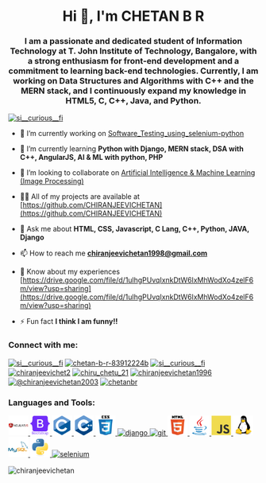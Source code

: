 <h1 align="center">Hi 👋, I'm CHETAN B R</h1>
<h3 align="center">I am a passionate and dedicated student of Information Technology at T. John Institute of Technology, Bangalore, with a strong enthusiasm for front-end development and a commitment to learning back-end technologies. Currently, I am working on Data Structures and Algorithms with C++ and the MERN stack, and I continuously expand my knowledge in HTML5, C, C++, Java, and Python.</h3>

<p align="left"> <a href="https://twitter.com/si__curious__fi" target="blank"><img src="https://img.shields.io/twitter/follow/si__curious__fi?logo=twitter&style=for-the-badge" alt="si__curious__fi" /></a> </p>

- 🔭 I’m currently working on [Software_Testing_using_selenium-python](https://github.com/CHIRANJEEVICHETAN/Software_Testing_using_selenium-python)

- 🌱 I’m currently learning **Python with Django, MERN stack, DSA with C++, AngularJS, AI & ML with python, PHP**

- 👯 I’m looking to collaborate on [Artificial Intelligence & Machine Learning (Image Processing)](yet_to_start)

- 👨‍💻 All of my projects are available at [https://github.com/CHIRANJEEVICHETAN](https://github.com/CHIRANJEEVICHETAN)

- 💬 Ask me about **HTML, CSS, Javascript, C Lang, C++, Python, JAVA, Django**

- 📫 How to reach me **chiranjeevichetan1998@gmail.com**

- 📄 Know about my experiences [https://drive.google.com/file/d/1ulhgPUvqIxnkDtW6lxMhWodXo4zelF6m/view?usp=sharing](https://drive.google.com/file/d/1ulhgPUvqIxnkDtW6lxMhWodXo4zelF6m/view?usp=sharing)

- ⚡ Fun fact **I think I am funny!!**

<h3 align="left">Connect with me:</h3>
<p align="left">
<a href="https://twitter.com/si__curious__fi" target="blank"><img align="center" src="https://raw.githubusercontent.com/rahuldkjain/github-profile-readme-generator/master/src/images/icons/Social/twitter.svg" alt="si__curious__fi" height="30" width="40" /></a>
<a href="https://linkedin.com/in/chetan-b-r-83912224b" target="blank"><img align="center" src="https://raw.githubusercontent.com/rahuldkjain/github-profile-readme-generator/master/src/images/icons/Social/linked-in-alt.svg" alt="chetan-b-r-83912224b" height="30" width="40" /></a>
<a href="https://instagram.com/si__curious__fi" target="blank"><img align="center" src="https://raw.githubusercontent.com/rahuldkjain/github-profile-readme-generator/master/src/images/icons/Social/instagram.svg" alt="si__curious__fi" height="30" width="40" /></a>
<a href="https://www.hackerrank.com/chiranjeevichet2" target="blank"><img align="center" src="https://raw.githubusercontent.com/rahuldkjain/github-profile-readme-generator/master/src/images/icons/Social/hackerrank.svg" alt="chiranjeevichet2" height="30" width="40" /></a>
<a href="https://codeforces.com/profile/chiru_chetu_21" target="blank"><img align="center" src="https://raw.githubusercontent.com/rahuldkjain/github-profile-readme-generator/master/src/images/icons/Social/codeforces.svg" alt="chiru_chetu_21" height="30" width="40" /></a>
<a href="https://www.leetcode.com/chiranjeevichetan1996" target="blank"><img align="center" src="https://raw.githubusercontent.com/rahuldkjain/github-profile-readme-generator/master/src/images/icons/Social/leet-code.svg" alt="chiranjeevichetan1996" height="30" width="40" /></a>
<a href="https://www.hackerearth.com/@chiranjeevichetan2003" target="blank"><img align="center" src="https://raw.githubusercontent.com/rahuldkjain/github-profile-readme-generator/master/src/images/icons/Social/hackerearth.svg" alt="@chiranjeevichetan2003" height="30" width="40" /></a>
<a href="https://www.topcoder.com/members/chetanbr" target="blank"><img align="center" src="https://raw.githubusercontent.com/rahuldkjain/github-profile-readme-generator/master/src/images/icons/Social/topcoder.svg" alt="chetanbr" height="30" width="40" /></a>
</p>

<h3 align="left">Languages and Tools:</h3>
<p align="left"> <a href="https://angular.io" target="_blank" rel="noreferrer"> <img src="https://raw.githubusercontent.com/devicons/devicon/master/icons/angularjs/angularjs-original-wordmark.svg" alt="angularjs" width="40" height="40"/> </a> <a href="https://getbootstrap.com" target="_blank" rel="noreferrer"> <img src="https://raw.githubusercontent.com/devicons/devicon/master/icons/bootstrap/bootstrap-plain-wordmark.svg" alt="bootstrap" width="40" height="40"/> </a> <a href="https://www.cprogramming.com/" target="_blank" rel="noreferrer"> <img src="https://raw.githubusercontent.com/devicons/devicon/master/icons/c/c-original.svg" alt="c" width="40" height="40"/> </a> <a href="https://www.w3schools.com/cpp/" target="_blank" rel="noreferrer"> <img src="https://raw.githubusercontent.com/devicons/devicon/master/icons/cplusplus/cplusplus-original.svg" alt="cplusplus" width="40" height="40"/> </a> <a href="https://www.w3schools.com/css/" target="_blank" rel="noreferrer"> <img src="https://raw.githubusercontent.com/devicons/devicon/master/icons/css3/css3-original-wordmark.svg" alt="css3" width="40" height="40"/> </a> <a href="https://www.djangoproject.com/" target="_blank" rel="noreferrer"> <img src="https://cdn.worldvectorlogo.com/logos/django.svg" alt="django" width="40" height="40"/> </a> <a href="https://git-scm.com/" target="_blank" rel="noreferrer"> <img src="https://www.vectorlogo.zone/logos/git-scm/git-scm-icon.svg" alt="git" width="40" height="40"/> </a> <a href="https://www.w3.org/html/" target="_blank" rel="noreferrer"> <img src="https://raw.githubusercontent.com/devicons/devicon/master/icons/html5/html5-original-wordmark.svg" alt="html5" width="40" height="40"/> </a> <a href="https://www.java.com" target="_blank" rel="noreferrer"> <img src="https://raw.githubusercontent.com/devicons/devicon/master/icons/java/java-original.svg" alt="java" width="40" height="40"/> </a> <a href="https://developer.mozilla.org/en-US/docs/Web/JavaScript" target="_blank" rel="noreferrer"> <img src="https://raw.githubusercontent.com/devicons/devicon/master/icons/javascript/javascript-original.svg" alt="javascript" width="40" height="40"/> </a> <a href="https://www.linux.org/" target="_blank" rel="noreferrer"> <img src="https://raw.githubusercontent.com/devicons/devicon/master/icons/linux/linux-original.svg" alt="linux" width="40" height="40"/> </a> <a href="https://www.mysql.com/" target="_blank" rel="noreferrer"> <img src="https://raw.githubusercontent.com/devicons/devicon/master/icons/mysql/mysql-original-wordmark.svg" alt="mysql" width="40" height="40"/> </a> <a href="https://www.python.org" target="_blank" rel="noreferrer"> <img src="https://raw.githubusercontent.com/devicons/devicon/master/icons/python/python-original.svg" alt="python" width="40" height="40"/> </a> <a href="https://www.selenium.dev" target="_blank" rel="noreferrer"> <img src="https://raw.githubusercontent.com/detain/svg-logos/780f25886640cef088af994181646db2f6b1a3f8/svg/selenium-logo.svg" alt="selenium" width="40" height="40"/> </a> </p>

<p><img align="center" src="https://github-readme-stats.vercel.app/api/top-langs?username=chiranjeevichetan&show_icons=true&locale=en&layout=compact" alt="chiranjeevichetan" /></p>
